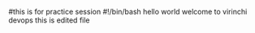 #this is for practice session
#!/bin/bash
hello world 
welcome to virinchi devops 
this is edited file 
